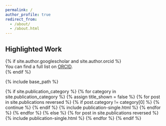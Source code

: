 ```yaml
---
permalink: /
author_profile: true
redirect_from: 
  - /about/
  - /about.html
---
```


<section id="publications" class="archive">
<h1 class="archive__title">Highlighted Work</h1>
{% if site.author.googlescholar and site.author.orcid %}
<div class="wordwrap">You can find a full list on <a href="{{site.author.orcid}}">ORCID</a>.</div>
{% endif %}

{% include base_path %}

<!-- New style rendering if publication categories are defined -->
{% if site.publication_category %}
{% for category in site.publication_category %}
{% assign title_shown = false %}
{% for post in site.publications reversed %}
{% if post.category != category[0] %}
{% continue %}
{% endif %}
{% include publication-single.html %}
{% endfor %}
{% endfor %}
{% else %}
{% for post in site.publications reversed %}
{% include publication-single.html %}
{% endfor %}
{% endif %}
</section>